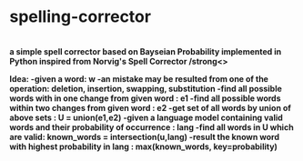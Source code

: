 <h1> spelling-corrector </h1> <br>
<strong>a simple spell corrector based on Bayseian Probability implemented in Python inspired from Norvig's Spell Corrector /strong<>
<p>Idea:
  -given a word: w   
  -an mistake may be resulted from one of the operation: deletion, insertion, swapping, substitution   
  -find all possible words with in one change from given word : e1   
  -find all possible words within two changes from given word : e2   
  -get set of all words by union of above sets : U = union(e1,e2)     
  -given a language model containing valid words and their probability of occurrence : lang   
  -find all words in U which are valid: known_words = intersection(u,lang)   
  -result the known word with highest probability in lang : max(known_words, key=probability)   
</p>
